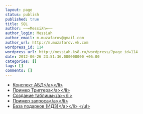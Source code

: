 ```yaml
---
layout: page
status: publish
published: true
title: SQL
author: ––=Messiλh=––
author_login: Messiah
author_email: m.muzafarov@gmail.com
author_url: http://m.muzafarov.vk.com
wordpress_id: 114
wordpress_url: http://messiah.ks8.ru/wordpress/?page_id=114
date: 2012-06-26 23:51:36.000000000 +06:00
categories: []
tags: []
comments: []
---
```

<ul>
	<li><a title="Конспект АБД" href="http:&#47;&#47;messiah.ks8.ru&#47;usu&#47;sql&#47;lections&#47;">Конспект АБД<&#47;a><&#47;li>
	<li><a title="Триггер" href="http:&#47;&#47;messiah.ks8.ru&#47;usu&#47;sql&#47;trigger&#47;">Пример Триггера<&#47;a><&#47;li>
	<li><a title="Таблица" href="http:&#47;&#47;messiah.ks8.ru&#47;usu&#47;sql&#47;table&#47;">Создание таблицы<&#47;a><&#47;li>
	<li><a title="Запрос" href="http:&#47;&#47;messiah.ks8.ru&#47;usu&#47;sql&#47;select&#47;">Пример запроса<&#47;a><&#47;li>
	<li><a title="База подарков" href="http:&#47;&#47;messiah.ks8.ru&#47;usu&#47;sql&#47;idz_database&#47;">База подарков (ИДЗ)<&#47;a><&#47;li>
<&#47;ul>
